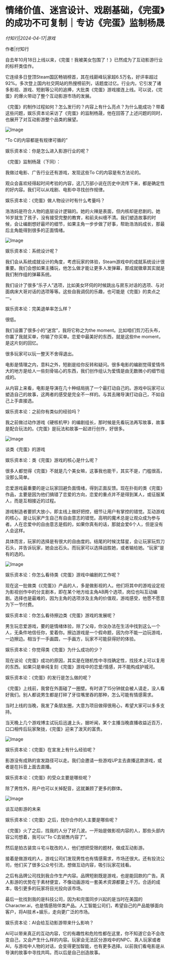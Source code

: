 # 情绪价值、迷宫设计、戏剧基础，《完蛋》的成功不可复制｜专访《完蛋》监制杨晟

*付知行|2024-04-17|游戏*

作者|付知行

自去年10月18日上线以来，《完蛋！我被美女包围了！》已然成为了互动影游行业的标杆类佳作。

它连续多日登顶Steam国区畅销榜首，其在线巅峰玩家超6.5万名，好评率超过92%。多次登上国内社交网站的热搜榜前列，话题度过亿。行业内，它引发了诸多影视、游戏、短剧等公司的追捧，大批类《完蛋》游戏接连上线。可以说，《完蛋》的爆火带动了整个互动影游市场的发展。

《完蛋》的制作过程如何？怎么发行的？内容上有什么亮点？为什么能成功？带着这些问题，娱乐资本论采访了《完蛋》的监制杨晟，他在回答了上述问题的同时，也展开了对互动影游整个品类的展望。

![Image](http://static.ylzbl.com/uploads/ueditor/php/upload/image/20240417/1713330346835120.png)

“To C的内容都是有规律可循的”

娱乐资本论：你是怎么进入影游行业的呢？

《完蛋》监制杨晟（下同）：

我做过电影、广告行业还有游戏，发现这些To C的内容是有方法论的。

观众会喜欢经得起时间考验的内容，这几万部小说在历史中流传下来，都是确定性的好内容。我们可以从戏剧、电影中寻找创作规律。

娱乐资本论：《完蛋》做人物设计时有什么考量吗？

浩浩妈是符合人物的底层设计逻辑的。她的火辣是表面，但内核却是悲剧的。她16岁就生了孩子，没有接受完整的教育，和前夫纠缠不清。我们塑造故事的时候，会让编剧想好最坏的细节，如果主角一步步做了好事，帮助浩浩妈成长，那最后主角能得到很多的正面情绪。

![Image](http://static.ylzbl.com/uploads/ueditor/php/upload/image/20240417/1713330346443238.gif)

娱乐资本论：系统设计呢？

我们会从系统成就设计的角度，考虑玩家的体验，Steam游戏中的成就系统设计很重要。我们会想如果主播玩，他怎么做才能让更多人发弹幕，那成就徽章其实就是我们制作组的弹幕系统。

我们设计了很多“乐子人”选项，比如美女环伺的时候跳出与房东对话的选项、与对面病床大哥对话的选项等等。这些自我调侃的乐趣，也可能是《完蛋》的卖点之一。

娱乐资本论：完美退单率怎么样？

很低。

我们设置了很多小的“迷宫”，我将它称之为the moment。比如咱们剪刀石头布，你赢了我就买单，你输了你买单。恋爱中最美好的东西，就是这些the moment，是这片刻的回忆。

很多玩家可以玩一整天不舍得退出。

电影是情理之内，意料之外，短剧是给你反转和疑问。很多电影的编剧觉得爱情伟大的地方是给人一些刻骨铭心的东西，我们创作组认为爱情是由无数微小的细节组成的。

从内容上来看，电影是导演在几十种结局挑了一个最打动自己的。游戏中玩家可以塑造自己的故事，这两者的感受是完全不一样的。与其去赌导演打动自己，不如自己上手直接选。

娱乐资本论：之前你有类似的经验吗？

我之前做过动作游戏《硬核机甲》的编剧组长，那时候是先看玩法再写故事，故事是配合玩法的。《完蛋》是玩法和故事一起进行创作，好很多。

![Image](http://static.ylzbl.com/uploads/ueditor/php/upload/image/20240417/1713330347822742.png)

谈类《完蛋》的游戏

娱乐资本论：类《完蛋》游戏的核心是什么呢？

很多人都觉得《完蛋》不就是几个美女嘛，这事我也能干，其实不是，门槛很高，没那么简单。

恋爱游戏最重要的是让玩家回避负面情绪，得到正面反馈。现在扑街的类《完蛋》作品，主要是因为他们搞错了恋爱的方向，恋爱的重点并不是得到某人，或征服某人，而是互相接近的过程。

游戏制造者要抓大放小，即主线上做好把控，细节让用户有掌控的错觉。互动游戏的核心，是让玩家产生自己有自由意志的错觉。高明的魔术总是让观众成为参与者。人在恋爱中的自由意志是假的，如果你真有的话，那就会爱6个人，但是没有人会这样。

具体而言，玩家的选择是有很大的自由度的。结尾的时候沈彗星，会让玩家玩剪刀石头，并告诉玩家，她会出石头。而玩家可以选择战胜她，或者输给她。“玩家”是有的选的。

![Image](http://static.ylzbl.com/uploads/ueditor/php/upload/image/20240417/1713330348982139.jpeg)

娱乐资本论：你怎么看待类《完蛋》游戏中编剧的工作呢？

现在这一批做类《《完蛋》》产品的人，多是做影视的人。他们将其中的游戏设定视为影视创作中的分支剧本，即在某个地方给主角AB两个选项，岗位也叫互动编剧。选择也是最难的，因为主角的选项涉及主角的价值观，游戏感受，他愿不愿意为下一节付费。

娱乐资本论：你怎么看待擦边类《完蛋》游戏的发展呢？

男生玩恋爱游戏，要的是情绪体验，除了父母，你没办法在生活中找到这么一个人，无条件地信任你，爱着你。擦边游戏是一个假命题，因为你不能一边玩游戏，一边擦边。相当于一手画圆，一手画方，玩家不可能获得好的体验。

娱乐资本论：你觉得类《完蛋》为什么成功的少？

现在谈论《完蛋》成功的原因，其实是在随机性中寻找确定性，找技术上可以复用的东西。如果只是单纯复刻《完蛋》游戏中的恋爱/情感，并不能构成护城河。

娱乐资本论：《完蛋》的发行是怎么做的呢？

《完蛋》上线前，我曾在外面碰了一圈壁。有时讲了15分钟就会被人请走，没人看好我们。别人都说男生都是打碎了牙往嘴里吞的那种，怎么可能有情感需求。

当时上线的当晚，我发了条朋友圈，大意为项目做得很用心，希望大家可以多多支持。

当天晚上几个游戏博主试玩后迅速上头，据听闻，某个主播当晚直播收益近百万，口口相传后玩家聚拢，《完蛋》迎来了泼天的富贵。

![Image](http://static.ylzbl.com/uploads/ueditor/php/upload/image/20240417/1713330348423664.jpeg)

娱乐资本论：《完蛋》在宣发上有什么经验呢？

影游没有成熟的宣发路径可以走。我们会邀请一些游戏UP主去直播这款游戏，或者是在抖音上面去直播。

娱乐资本论：《完蛋》的受众主要是哪些呢？

除了男性外，用户也可以关掉配音，这就兼顾了更多的群体。

![Image](http://static.ylzbl.com/uploads/ueditor/php/upload/image/20240417/1713330349135236.png)

谈互动影游的未来

娱乐资本论：《完蛋》之后，找你合作的人主要是哪些呢？

《完蛋》火了之后，找我的人分了好几波。一开始是做影视内容的人，那些头部内容公司想着，我可以“To C去销售内容了”。

然后是拍古装宫斗宅斗耽改的人，他们想把受限的题材，做成互动影游。

接着是做游戏的人，游戏公司们发现男性也有情感需求，市场还很大。还有投流公司，他们买了很多公众号引流，想做互动内容，吸引玩家花钱看。

之后有品牌公司找到我合作生产内容。品牌短剧既是游戏，也是能回款的广告。真人影游的优势在于素材便宜，不像动画游戏一套美术资源都要上千万。合适的成本，吸引更多的玩家将目光投向该市场。

最后一批找到我的是科技公司，因为和完蛋同步兴起的是当时在美国的Character.ai，也是情感陪伴类产品。人工智能公司们，希望自己的产品能够面向客户，将AI技术+娱乐，走向更广泛的市场。

娱乐资本论：AI会给互动影游带来什么影响？

AI可以带来真正的互动内容，它的有趣性和危险性都在这里，你不知道它会不会改变自己，又会产生什么样的内容。玩家会无法区分游戏中的NPC、真人玩家或者AI，与游戏中人物的对话，会变得更加智能，也有更多选择。以前我们看电影是从导演的故事中寻找共鸣，而以后是自己创造故事。

